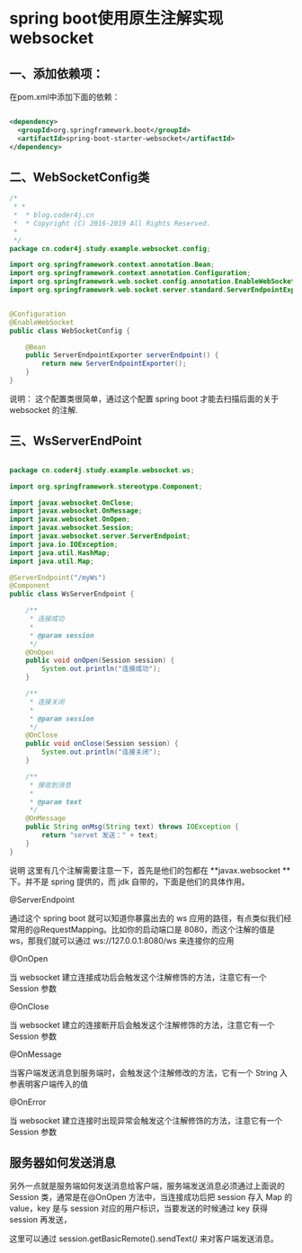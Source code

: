 
# spring boot使用原生注解实现websocket

## 一、添加依赖项：

在pom.xml中添加下面的依赖：

```xml

<dependency>
  <groupId>org.springframework.boot</groupId>
  <artifactId>spring-boot-starter-websocket</artifactId>
</dependency>

```

## 二、WebSocketConfig类

```java
/*
 * *
 *  * blog.coder4j.cn
 *  * Copyright (C) 2016-2019 All Rights Reserved.
 *
 */
package cn.coder4j.study.example.websocket.config;

import org.springframework.context.annotation.Bean;
import org.springframework.context.annotation.Configuration;
import org.springframework.web.socket.config.annotation.EnableWebSocket;
import org.springframework.web.socket.server.standard.ServerEndpointExporter;


@Configuration
@EnableWebSocket
public class WebSocketConfig {

    @Bean
    public ServerEndpointExporter serverEndpoint() {
        return new ServerEndpointExporter();
    }
}

```
说明：
这个配置类很简单，通过这个配置 spring boot 才能去扫描后面的关于 websocket 的注解.

## 三、WsServerEndPoint

```java

package cn.coder4j.study.example.websocket.ws;

import org.springframework.stereotype.Component;

import javax.websocket.OnClose;
import javax.websocket.OnMessage;
import javax.websocket.OnOpen;
import javax.websocket.Session;
import javax.websocket.server.ServerEndpoint;
import java.io.IOException;
import java.util.HashMap;
import java.util.Map;

@ServerEndpoint("/myWs")
@Component
public class WsServerEndpoint {

    /**
     * 连接成功
     *
     * @param session
     */
    @OnOpen
    public void onOpen(Session session) {
        System.out.println("连接成功");
    }

    /**
     * 连接关闭
     *
     * @param session
     */
    @OnClose
    public void onClose(Session session) {
        System.out.println("连接关闭");
    }

    /**
     * 接收到消息
     *
     * @param text
     */
    @OnMessage
    public String onMsg(String text) throws IOException {
        return "servet 发送：" + text;
    }
}


```
说明
这里有几个注解需要注意一下，首先是他们的包都在 **javax.websocket **下。并不是 spring 提供的，而 jdk 自带的，下面是他们的具体作用。

@ServerEndpoint

通过这个 spring boot 就可以知道你暴露出去的 ws 应用的路径，有点类似我们经常用的@RequestMapping。比如你的启动端口是 8080，而这个注解的值是 ws，那我们就可以通过 ws://127.0.0.1:8080/ws 来连接你的应用

@OnOpen

当 websocket 建立连接成功后会触发这个注解修饰的方法，注意它有一个  Session 参数

@OnClose

当 websocket 建立的连接断开后会触发这个注解修饰的方法，注意它有一个  Session 参数

@OnMessage

当客户端发送消息到服务端时，会触发这个注解修改的方法，它有一个 String 入参表明客户端传入的值

@OnError

当 websocket 建立连接时出现异常会触发这个注解修饰的方法，注意它有一个  Session 参数


## 服务器如何发送消息

另外一点就是服务端如何发送消息给客户端，服务端发送消息必须通过上面说的 Session 类，通常是在@OnOpen 方法中，当连接成功后把 session 存入 Map 的 value，key 是与 session 对应的用户标识，当要发送的时候通过 key 获得 session 再发送，

这里可以通过  session.getBasicRemote().sendText(*)* 来对客户端发送消息。

